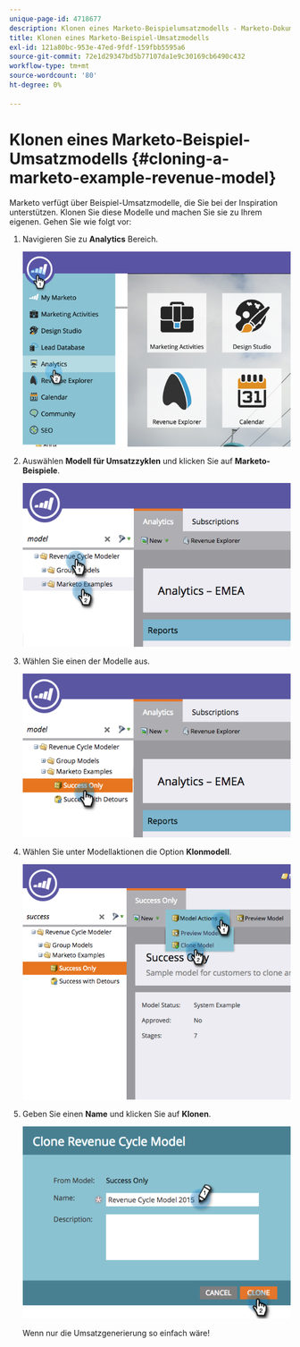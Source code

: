 ```yaml
---
unique-page-id: 4718677
description: Klonen eines Marketo-Beispielumsatzmodells - Marketo-Dokumente - Produktdokumentation
title: Klonen eines Marketo-Beispiel-Umsatzmodells
exl-id: 121a80bc-953e-47ed-9fdf-159fbb5595a6
source-git-commit: 72e1d29347bd5b77107da1e9c30169cb6490c432
workflow-type: tm+mt
source-wordcount: '80'
ht-degree: 0%

---
```


# Klonen eines Marketo-Beispiel-Umsatzmodells {#cloning-a-marketo-example-revenue-model}

Marketo verfügt über Beispiel-Umsatzmodelle, die Sie bei der Inspiration unterstützen. Klonen Sie diese Modelle und machen Sie sie zu Ihrem eigenen. Gehen Sie wie folgt vor:

1. Navigieren Sie zu **Analytics** Bereich.

   ![](assets/image2015-4-27-17-3a37-3a30.png)

1. Auswählen **Modell für Umsatzzyklen** und klicken Sie auf **Marketo-Beispiele**.

   ![](assets/image2015-4-27-17-3a11-3a39.png)

1. Wählen Sie einen der Modelle aus.

   ![](assets/image2015-4-27-17-3a33-3a11.png)

1. Wählen Sie unter Modellaktionen die Option **Klonmodell**.

   ![](assets/image2015-4-27-17-3a18-3a29.png)

1. Geben Sie einen **Name** und klicken Sie auf **Klonen**.

   ![](assets/image2015-4-27-17-3a20-3a22.png)

   Wenn nur die Umsatzgenerierung so einfach wäre!
